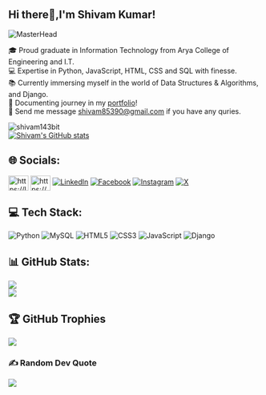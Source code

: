 ## Hi there👋,I'm Shivam Kumar!
![MasterHead](https://miro.medium.com/v2/resize:fit:679/1*yw0TnheAGN-LPneDaTlaxw.gif)

🎓 Proud graduate in Information Technology from Arya College of Engineering and I.T.<br/>
💻 Expertise in Python, JavaScript, HTML, CSS and SQL with finesse.<br/>
📚 Currently immersing myself in the world of Data Structures & Algorithms, and Django.<br/>
📝 Documenting journey in my [portfolio](https://shivam143bit.github.io/Portfolio--Website/)!<br/>
💌 Send me message shivam85390@gmail.com if you have any quries.<br/>

<img src="https://komarev.com/ghpvc/?username=shivam143bit&label=Profile%20views&color=0e75b6&style=flat" alt="shivam143bit"/><br/>
[![Shivam's GitHub stats](https://github-readme-stats.vercel.app/api?username=Shivam143bit&show_icons=true&theme=radical)](https://github.com/anuraghazra/github-readme-stats)

## 🌐 Socials:
<a href="https://www.leetcode.com/https://leetcode.com/shivamkumar112/" target="blank"><img align="center" src="https://raw.githubusercontent.com/rahuldkjain/github-profile-readme-generator/master/src/images/icons/Social/leet-code.svg"
alt="https://leetcode.com/shivamkumar112/" height="30" width="40"/></a>
<a href="https://www.hackerrank.com/https://www.hackerrank.com/profile/knirala573" target="blank"><img align="center" src="https://raw.githubusercontent.com/rahuldkjain/github-profile-readme-generator/master/src/images/icons/Social/hackerrank.svg" alt="https://www.hackerrank.com/profile/knirala573" height="30" width="40"/></a>
[![LinkedIn](https://img.shields.io/badge/LinkedIn-%230077B5.svg?logo=linkedin&logoColor=white)](https://linkedin.com/in/https://www.linkedin.com/in/shivam-kumar02101999/)
[![Facebook](https://img.shields.io/badge/Facebook-%231877F2.svg?logo=Facebook&logoColor=white)](https://facebook.com/https://www.facebook.com/shivamkumar.singh.52493) [![Instagram](https://img.shields.io/badge/Instagram-%23E4405F.svg?logo=Instagram&logoColor=white)](https://instagram.com/https://www.instagram.com/shivamkumar7500/?igsh=MTViNnJ0dWpsM2s2dw%3D%3D)  [![X](https://img.shields.io/badge/X-black.svg?logo=X&logoColor=white)](https://x.com/https://twitter.com/ShivamK06477799?t=0X26Msd7adcylMVdYyi_LA&s=09) 

## 💻 Tech Stack:
![Python](https://img.shields.io/badge/python-3670A0?style=for-the-badge&logo=python&logoColor=ffdd54) ![MySQL](https://img.shields.io/badge/mysql-%2300000f.svg?style=for-the-badge&logo=mysql&logoColor=white) ![HTML5](https://img.shields.io/badge/html5-%23E34F26.svg?style=for-the-badge&logo=html5&logoColor=white) ![CSS3](https://img.shields.io/badge/css3-%231572B6.svg?style=for-the-badge&logo=css3&logoColor=white) ![JavaScript](https://img.shields.io/badge/javascript-%23323330.svg?style=for-the-badge&logo=javascript&logoColor=%23F7DF1E)  ![Django](https://img.shields.io/badge/django-%23092E20.svg?style=for-the-badge&logo=django&logoColor=white)

## 📊 GitHub Stats:
![](https://github-readme-streak-stats.herokuapp.com/?user=Shivam143bit&theme=dark&hide_border=false)<br/>
![](https://github-readme-stats.vercel.app/api/top-langs/?username=Shivam143bit&theme=dark&hide_border=false&include_all_commits=false&count_private=false&layout=compact)

## 🏆 GitHub Trophies
![](https://github-profile-trophy.vercel.app/?username=Shivam143bit&theme=radical&no-frame=false&no-bg=false&margin-w=4)

### ✍️ Random Dev Quote
![](https://quotes-github-readme.vercel.app/api?type=horizontal&theme=radical)






